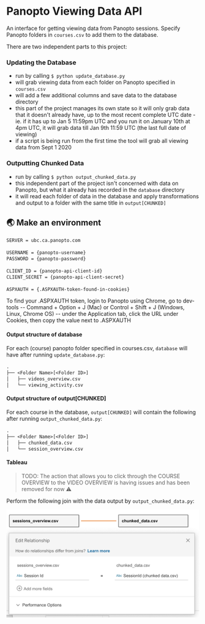 # Panopto Viewing Data API

An interface for getting viewing data from Panopto sessions. Specify Panopto folders in `courses.csv` to add them to the database.

There are two independent parts to this project:

### Updating the Database

- run by calling `$ python update_database.py`
- will grab viewing data from each folder on Panopto specified in `courses.csv`
- will add a few additional columns and save data to the database directory
- this part of the project manages its own state so it will only grab data that it doesn't already have, up to the most recent complete UTC date - ie. if it has up to Jan 5 11:59pm UTC and you run it on January 10th at 4pm UTC, it will grab data till Jan 9th 11:59 UTC (the last full date of viewing)
- if a script is being run from the first time the tool will grab all viewing data from Sept 1 2020

### Outputting Chunked Data

- run by calling `$ python output_chunked_data.py`
- this independent part of the project isn't concerned with data on Panopto, but what it already has recorded in the `database` directory
- it will read each folder of data in the database and apply transformations and output to a folder with the same title in `output[CHUNKED]`

## 🌏 Make an environment

```
SERVER = ubc.ca.panopto.com

USERNAME = {panopto-username}
PASSWORD = {panopto-password}

CLIENT_ID = {panopto-api-client-id}
CLIENT_SECRET = {panopto-api-client-secret}

ASPXAUTH = {.ASPXAUTH-token-found-in-cookies}
```

To find your .ASPXAUTH token, login to Panopto using Chrome, go to dev-tools -- Command + Option + J (Mac) or Control + Shift + J (Windows, Linux, Chrome OS) -- under the Application tab, click the URL under Cookies, then copy the value next to .ASPXAUTH

#### Output structure of database

For each (course) panopto folder specified in courses.csv, `database` will have after running `update_database.py`:

    .
    ├── <Folder Name>[<Folder ID>]
    │   ├── videos_overview.csv
    │   └── viewing_activity.csv

#### Output structure of output[CHUNKED]

For each course in the database, `output[CHUNKED]` will contain the following after running `output_chunked_data.py`:

    .
    ├── <Folder Name>[<Folder ID>]
    │   ├── chunked_data.csv
    │   └── session_overview.csv

#### Tableau

> TODO: The action that allows you to click through the COURSE OVERVIEW to the VIDEO OVERVIEW is having issues and has been removed for now ⚠️

Perform the following join with the data output by `output_chunked_data.py`:

<div align="center">
    <img src="_imgs/tableau-join.png" alt="join" width="600">
</div>
